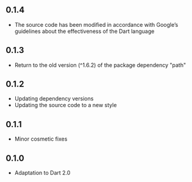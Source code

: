 ## 0.1.4

- The source code has been modified in accordance with Google’s guidelines about the effectiveness of the Dart language

## 0.1.3

- Return to the old version (^1.6.2) of the package dependency "path"

## 0.1.2

- Updating dependency versions
- Updating the source code to a new style

## 0.1.1

- Minor cosmetic fixes

## 0.1.0

- Adaptation to Dart 2.0
